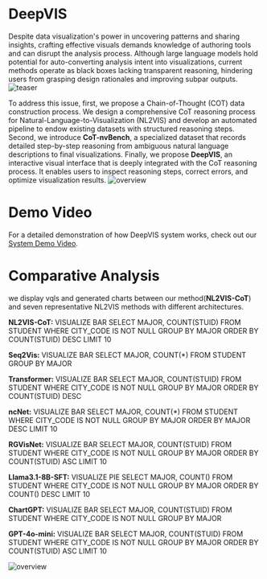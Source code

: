 # DeepVIS
Despite data visualization's power in uncovering patterns and sharing insights, crafting effective visuals demands knowledge of authoring tools and can disrupt the analysis process. Although large language models hold potential for auto-converting analysis intent into visualizations, current methods operate as black boxes lacking transparent reasoning, hindering users from grasping design rationales and improving subpar outputs.
![teaser](https://anonymous.4open.science/r/DeepVIS-9C33/img/teaser.png)

To address this issue, first, we propose a Chain-of-Thought (COT) data construction process. We design a comprehensive CoT reasoning process for Natural-Language-to-Visualization (NL2VIS) and develop an automated pipeline to endow existing datasets with structured reasoning steps. Second, we introduce **CoT-nvBench**, a specialized dataset that records detailed step-by-step reasoning from ambiguous natural language descriptions to final visualizations. Finally, we propose **DeepVIS**, an interactive visual interface that is deeply integrated with the CoT reasoning process. It enables users to inspect reasoning steps, correct errors, and optimize visualization results.
![overview](https://anonymous.4open.science/r/DeepVIS-9C33/img/overview.png)

# Demo Video
For a detailed demonstration of how DeepVIS system works, check out our [System Demo Video](https://anonymous.4open.science/r/DeepVIS-9C33/Demo%20Video.mp4).

# Comparative Analysis
we display vqls and generated charts between our method(**NL2VIS-CoT**) and seven representative NL2VIS methods with different architectures.

**NL2VIS-CoT:**
VISUALIZE BAR SELECT MAJOR, COUNT(STUID) FROM STUDENT WHERE CITY_CODE IS NOT NULL GROUP BY MAJOR ORDER BY COUNT(STUID) DESC LIMIT 10

**Seq2Vis:**
VISUALIZE BAR SELECT MAJOR, COUNT(*) FROM STUDENT GROUP BY MAJOR

**Transformer:** 
VISUALIZE BAR SELECT MAJOR, COUNT(STUID) FROM STUDENT WHERE CITY_CODE IS NOT NULL GROUP BY MAJOR ORDER BY COUNT(STUID) DESC

**ncNet:** 
VISUALIZE BAR SELECT MAJOR, COUNT(*) FROM STUDENT WHERE CITY_CODE IS NOT NULL GROUP BY MAJOR ORDER BY MAJOR DESC LIMIT 10

**RGVisNet:** 
VISUALIZE BAR SELECT MAJOR, COUNT(STUID) FROM STUDENT WHERE CITY_CODE IS NOT NULL GROUP BY MAJOR ORDER BY COUNT(STUID) ASC LIMIT 10

**Llama3.1-8B-SFT:**
VISUALIZE PIE SELECT MAJOR, COUNT() FROM STUDENT WHERE CITY_CODE IS NOT NULL GROUP BY MAJOR ORDER BY COUNT() DESC LIMIT 10

**ChartGPT:**
VISUALIZE BAR SELECT MAJOR, COUNT(STUID) FROM STUDENT WHERE CITY_CODE IS NOT NULL GROUP BY MAJOR

**GPT-4o-mini:**
VISUALIZE BAR SELECT MAJOR, COUNT(STUID) FROM STUDENT WHERE CITY_CODE IS NOT NULL GROUP BY MAJOR ORDER BY COUNT(STUID) ASC LIMIT 10

![overview](https://anonymous.4open.science/r/DeepVIS-9C33/img/Comparative_analysis.png)

